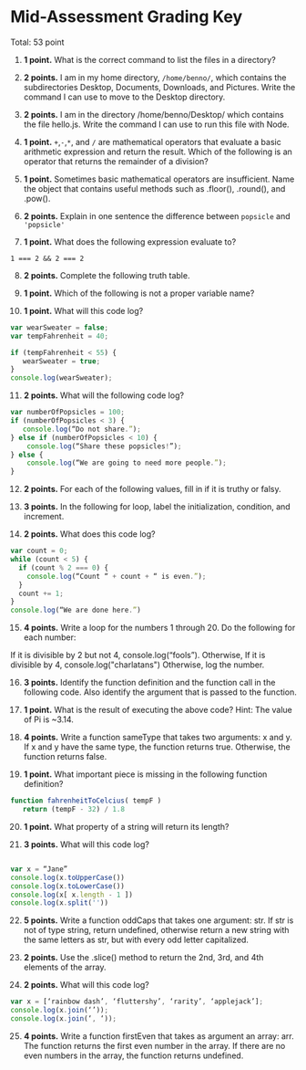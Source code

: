 # Mid-Assessment Grading Key

Total: 53 point

1. **1 point.** What is the correct command to list the files in a directory?

2. **2 points.** I am in my home directory, `/home/benno/`, which contains the subdirectories Desktop, Documents, Downloads, and Pictures. Write the command I can use to move to the Desktop directory.

3. **2 points.** I am in the directory /home/benno/Desktop/ which contains the file hello.js. Write the command I can use to run this file with Node.

4. **1 point.** `+`,`-`,`*`, and `/` are mathematical operators that evaluate a basic arithmetic expression and return the result. Which of the following is an operator that returns the remainder of a division?

5. **1 point.** Sometimes basic mathematical operators are insufficient. Name the object that contains useful methods such as .floor(), .round(), and .pow().

6. **2 points.** Explain in one sentence the difference between `popsicle` and `'popsicle'`

7. **1 point.** What does the following expression evaluate to?

`1 === 2 && 2 === 2`

8. **2 points.** Complete the following truth table.

9. **1 point.** Which of the following is not a proper variable name?

10. **1 point.** What will this code log?

```js
var wearSweater = false;
var tempFahrenheit = 40;

if (tempFahrenheit < 55) {
   wearSweater = true;
}
console.log(wearSweater);
```

11. **2 points.** What will the following code log?

```js
var numberOfPopsicles = 100;
if (numberOfPopsicles < 3) {
   console.log(“Do not share.”);
} else if (numberOfPopsicles < 10) {
    console.log(“Share these popsicles!”);
} else {
    console.log(“We are going to need more people.”);
}
```

12. **2 points.** For each of the following values, fill in if it is truthy or falsy.

13. **3 points.** In the following for loop, label the initialization, condition, and increment.

14. **2 points.** What does this code log?

```js
var count = 0;
while (count < 5) {
  if (count % 2 === 0) {
    console.log(“Count “ + count + “ is even.”);
  }
  count += 1;
}
console.log(“We are done here.”)
```

15. **4 points.** Write a loop for the numbers 1 through 20. Do the following for each number:

If it is divisible by 2 but not 4, console.log(“fools”).
Otherwise, If it is divisible by 4, console.log("charlatans")
Otherwise, log the number.

16. **3 points.** Identify the function definition and the function call in the following code. Also identify the argument that is passed to the function.

17. **1 point.** What is the result of executing the above code? Hint: The value of Pi is ~3.14.

18. **4 points.** Write a function sameType that takes two arguments: x and y. If x and y have the same type, the function returns true. Otherwise, the function returns false.

19. **1 point.** What important piece is missing in the following function definition?

```js
function fahrenheitToCelcius( tempF )
   return (tempF - 32) / 1.8
```

20. **1 point.** What property of a string will return its length?

21. **3 points.** What will this code log?

```js

var x = “Jane”
console.log(x.toUpperCase())
console.log(x.toLowerCase())
console.log(x[ x.length - 1 ])
console.log(x.split(''))
```

22. **5 points.** Write a function oddCaps that takes one argument: str. If str is not of type string, return undefined, otherwise return a new string with the same letters as str, but with every odd letter capitalized.

23. **2 points.** Use the .slice() method to return the 2nd, 3rd, and 4th elements of the array.

24. **2 points.** What will this code log?

```js
var x = [‘rainbow dash’, ‘fluttershy’, ‘rarity’, ‘applejack’];
console.log(x.join(‘’));
console.log(x.join(‘, ‘));
```

25. **4 points.** Write a function firstEven that takes as argument an array: arr. The function returns the first even number in the array. If there are no even numbers in the array, the function returns undefined.